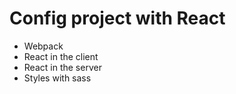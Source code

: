 # Config project with React

* Webpack
* React in the client
* React in the server
* Styles with sass
